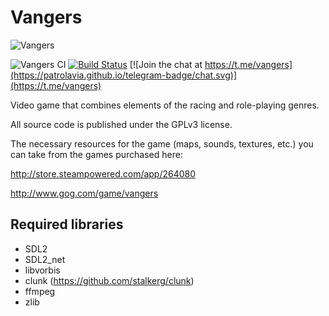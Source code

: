# Vangers #

![Vangers](http://cdn.akamai.steamstatic.com/steam/apps/264080/header.jpg?t=1447359431)

![Vangers CI](https://github.com/KranX/Vangers/workflows/Vangers%20Linux%20Build/badge.svg)
[![Build Status](https://travis-ci.org/KranX/Vangers.svg?branch=master)](https://travis-ci.org/KranX/Vangers)
[![Join the chat at https://t.me/vangers](https://patrolavia.github.io/telegram-badge/chat.svg)](https://t.me/vangers)


Video game that combines elements of the racing and role-playing genres.

All source code is published under the GPLv3 license.

The necessary resources for the game (maps, sounds, textures, etc.) you can take from the games purchased here:

http://store.steampowered.com/app/264080

http://www.gog.com/game/vangers

## Required libraries ##

* SDL2
* SDL2_net
* libvorbis
* clunk (https://github.com/stalkerg/clunk)
* ffmpeg
* zlib
